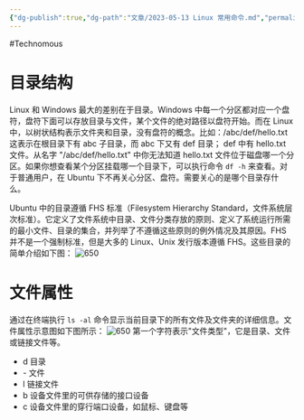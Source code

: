 ```yaml
---
{"dg-publish":true,"dg-path":"文章/2023-05-13 Linux 常用命令.md","permalink":"/文章/2023-05-13 Linux 常用命令/"}
---
```


#Technomous 

# 目录结构
Linux 和 Windows 最大的差别在于目录。Windows 中每一个分区都对应一个盘符，盘符下面可以存放目录与文件，某个文件的绝对路径以盘符开始。而在 Linux 中，以树状结构表示文件夹和目录，没有盘符的概念。比如：/abc/def/hello.txt 这表示在根目录下有 abc 子目录，而 abc 下又有 def 目录； def 中有 hello.txt 文件。从名字 "/abc/def/hello.txt" 中你无法知道 hello.txt 文件位于磁盘哪一个分区。如果你想查看某个分区挂载哪一个目录下，可以执行命令 `df -h` 来查看。对于普通用户，在 Ubuntu 下不再关心分区、盘符。需要关心的是哪个目录存什么。

Ubuntu 中的目录遵循 FHS 标准（Filesystem Hierarchy Standard，文件系统层次标准）。它定义了文件系统中目录、文件分类存放的原则、定义了系统运行所需的最小文件、目录的集合，并列举了不遵循这些原则的例外情况及其原因。FHS 并不是一个强制标准，但是大多的 Linux、Unix 发行版本遵循 FHS。这些目录的简单介绍如下图：
![650](/img/user/0.Asset/resource/20230513224030.png)

# 文件属性
通过在终端执行 `ls -al` 命令显示当前目录下的所有文件及文件夹的详细信息。文件属性示意图如下图所示：
![650](/img/user/0.Asset/resource/20230514001311.png)
第一个字符表示"文件类型"，它是目录、文件或链接文件等。
- d 目录
- \- 文件
- l 链接文件
- b 设备文件里的可供存储的接口设备
- c 设备文件里的穿行端口设备，如鼠标、键盘等

